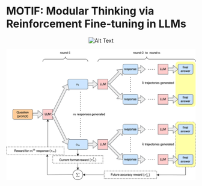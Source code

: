 # MOTIF: Modular Thinking via Reinforcement Fine-tuning in LLMs

<p align="center">
  <img src="assets/multiround" alt="Alt Text" width="750">
</p>

<p align="center">
  <img src="assets/multiround_grpo.png" alt="Alt Text" width="750">
</p>
